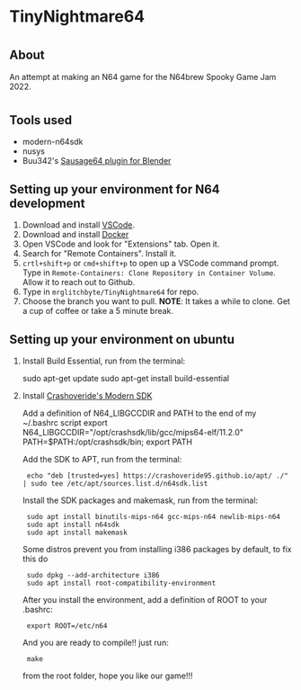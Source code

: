 # TinyNightmare64

#

## About
An attempt at making an N64 game for the N64brew Spooky Game Jam 2022.

#

## Tools used
- modern-n64sdk
- nusys
- Buu342's [Sausage64 plugin for Blender](https://github.com/buu342/N64-Sausage64)

## Setting up your environment for N64 development

1. Download and install [VSCode](https://code.visualstudio.com/Download).
2. Download and install [Docker](https://docs.docker.com/get-docker/)
3. Open VSCode and look for "Extensions" tab. Open it.
4. Search for "Remote Containers". Install it.
5. `crtl+shift+p` or `cmd+shift+p` to open up a VSCode command prompt. Type in `Remote-Containers: Clone Repository in Container Volume`. Allow it to reach out to Github.
6. Type in `mrglitchbyte/TinyNightmare64` for repo.
7. Choose the branch you want to pull. **NOTE**: It takes a while to clone. Get a cup of coffee or take a 5 minute break.

## Setting up your environment on ubuntu

1. Install Build Essential, run from the terminal:

 	sudo apt-get update
	sudo apt-get install build-essential
	
2. Install [Crashoveride's Modern SDK](https://crashoveride95.github.io/n64hbrew/modernsdk/index.html)
	
	Add a definition of N64_LIBGCCDIR and PATH to the end of my ~/.bashrc script
		export N64_LIBGCCDIR="/opt/crashsdk/lib/gcc/mips64-elf/11.2.0"
		PATH=$PATH:/opt/crashsdk/bin; export PATH
		
	Add the SDK to APT, run from the terminal:
	
		echo "deb [trusted=yes] https://crashoveride95.github.io/apt/ ./" | sudo tee /etc/apt/sources.list.d/n64sdk.list
		
	Install the SDK packages and makemask, run from the terminal:
	
		sudo apt install binutils-mips-n64 gcc-mips-n64 newlib-mips-n64
		sudo apt install n64sdk
		sudo apt install makemask
			
	Some distros prevent you from installing i386 packages by default, to fix this do

		sudo dpkg --add-architecture i386
		sudo apt install root-compatibility-environment
				
	After you install the environment, add a definition of ROOT to your .bashrc:

		export ROOT=/etc/n64
	
	And you are ready to compile!! just run:
	
		make 
		
	from the root folder, hope you like our game!!!
	
